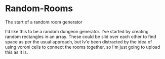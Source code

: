 # Random-Rooms
The start of a random room generator

I'd like this to be a random dungeon generator. I've started by creating random rectangles in an array. These could be slid over each other to find space as per the usual approach, but Iv'e been distracted by the idea of using voroni cells to connect the rooms together, so I'm just going to upload this as it is.
